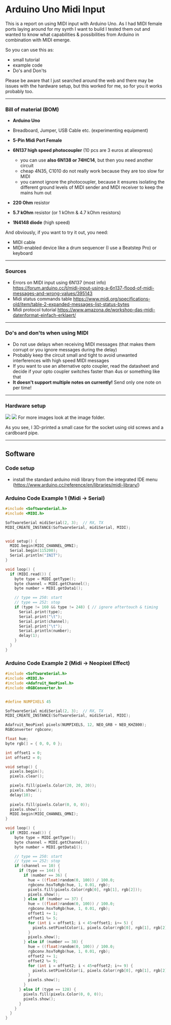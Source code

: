 # Arduino Uno Midi Input

This is a report on using MIDI input with Arduino Uno. As I had MIDI female ports laying around for my synth I want to build I tested them out and wanted to know what capabilities & possibilities from Arduino in combination with MIDI emerge.

So you can use this as:
- small tutorial
- example code
- Do's and Don'ts

Please be aware that I just searched around the web and there may be issues with the hardware setup, but this worked for me, so for you it works probably too.

---

### Bill of material (BOM)
- **Arduino Uno**
- Breadboard, Jumper, USB Cable etc. (experimenting equipment)
- **5-Pin Midi Port Female**
- **6N137 high speed photocoupler** (10 pcs are 3 euros at aliexpress)
    - you can use **also 6N138 or 74HC14**, but then you need another circuit
    - cheap 4N35, C1010 do not really work because they are too slow for MIDI
    - you cannot ignore the photocoupler, because it ensures isolating the different ground levels of MIDI sender and MIDI receiver to keep the mains hum out

- **220 Ohm** resistor
- **5.7 kOhm** resistor (or 1 kOhm & 4.7 kOhm resistors)
- **1N4148 diode** (high speed)

And obviously, if you want to try it out, you need:
- MIDI cable
- MIDI-enabled device like a drum sequencer (I use a Beatstep Pro) or keyboard

---

### Sources

- Errors on MIDI input using 6N137 (most info)
  https://forum.arduino.cc/t/midi-input-using-a-6n137-flood-of-midi-messages-and-wrong-values/395143
- Midi status commands table
  https://www.midi.org/specifications-old/item/table-2-expanded-messages-list-status-bytes
- Midi protocol tutorial
  https://www.amazona.de/workshop-das-midi-datenformat-einfach-erklaert/

---

### Do's and don'ts when using MIDI
- Do not use delays when receiving MIDI messages (that makes them corrupt or you ignore messages during the delay)
- Probably keep the circuit small and tight to avoid unwanted interferences with high speed MIDI messages
- If you want to use an alternative opto coupler, read the datasheet and decide if your opto coupler switches faster than 4us or something like that
- **It doesn't support multiple notes on currently!** Send only one note on per time!
  
---

### Hardware setup

<img src="./images/breadboard.png">

<img src="./images/IMG_20240120_161758.jpg">
For more images look at the image folder.

As you see, I 3D-printed a small case for the socket using old screws and a cardboard pipe.



---

## Software

### Code setup
- install the standard arduino midi library from the integrated IDE menu
  (https://www.arduino.cc/reference/en/libraries/midi-library/)

### Arduino Code Example 1 (Midi -> Serial)
```c++
#include <SoftwareSerial.h>
#include <MIDI.h>

SoftwareSerial midiSerial(2, 3);  // RX, TX
MIDI_CREATE_INSTANCE(SoftwareSerial, midiSerial, MIDI);


void setup() {
  MIDI.begin(MIDI_CHANNEL_OMNI);
  Serial.begin(115200);
  Serial.println("INIT");
}

void loop() {
  if (MIDI.read()) {
    byte type = MIDI.getType();
    byte channel = MIDI.getChannel();
    byte number = MIDI.getData1();

    // type == 250: start
    // type == 252: stop
    if (type != 160 && type != 248) { // ignore aftertouch & timing
      Serial.print(type);
      Serial.print("\t");
      Serial.print(channel);
      Serial.print("\t");
      Serial.println(number);
      delay(1);
    }
  }
}

```
### Arduino Code Example 2 (Midi -> Neopixel Effect)

```c++
#include <SoftwareSerial.h>
#include <MIDI.h>
#include <Adafruit_NeoPixel.h>
#include <RGBConverter.h>


#define NUMPIXELS 45

SoftwareSerial midiSerial(2, 3);  // RX, TX
MIDI_CREATE_INSTANCE(SoftwareSerial, midiSerial, MIDI);

Adafruit_NeoPixel pixels(NUMPIXELS, 12, NEO_GRB + NEO_KHZ800);
RGBConverter rgbconv;

float hue;
byte rgb[] = { 0, 0, 0 };

int offset1 = 0;
int offset2 = 0;

void setup() {
  pixels.begin();
  pixels.clear();

  pixels.fill(pixels.Color(20, 20, 20));
  pixels.show();
  delay(10);
  
  pixels.fill(pixels.Color(0, 0, 0));
  pixels.show();
  MIDI.begin(MIDI_CHANNEL_OMNI);
}

void loop() {
  if (MIDI.read()) {
    byte type = MIDI.getType();
    byte channel = MIDI.getChannel();
    byte number = MIDI.getData1();

    // type == 250: start
    // type == 252: stop
    if (channel == 10) {
      if (type == 144) {
        if (number == 36) {
          hue = ((float)random(0, 100)) / 100.0;
          rgbconv.hsvToRgb(hue, 1, 0.01, rgb);
          pixels.fill(pixels.Color(rgb[0], rgb[1], rgb[2]));
          pixels.show();
        } else if (number == 37) {
          hue = ((float)random(0, 100)) / 100.0;
          rgbconv.hsvToRgb(hue, 1, 0.01, rgb);
          offset1 += 1;
          offset1 %= 5;
          for (int i = offset1; i < 45+offset1; i+= 5) {
            pixels.setPixelColor(i, pixels.Color(rgb[0], rgb[1], rgb[2]));
          } 
          pixels.show();
        } else if (number == 38) {
          hue = ((float)random(0, 100)) / 100.0;
          rgbconv.hsvToRgb(hue, 1, 0.01, rgb);
          offset2 += 1;
          offset2 %= 9;
          for (int i = offset2; i < 45+offset2; i+= 9) {
            pixels.setPixelColor(i, pixels.Color(rgb[0], rgb[1], rgb[2]));
          } 
          pixels.show();
        }
      } else if (type == 128) {
        pixels.fill(pixels.Color(0, 0, 0));
        pixels.show();
      }
    }
  }
}
```